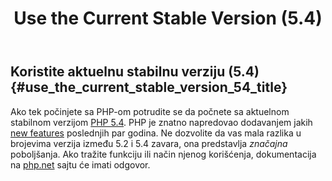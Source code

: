 ﻿---
title: Use the Current Stable Version (5.4)
isChild: true
---

## Koristite aktuelnu stabilnu verziju (5.4) {#use_the_current_stable_version_54_title}

Ako tek počinjete sa PHP-om potrudite se da počnete sa aktuelnom stabilnom verzijom [PHP 5.4][php-release]. PHP je znatno napredovao dodavanjem jakih [new features](#language_highlights) poslednjih par godina. Ne dozvolite da vas mala razlika u brojevima verzija između 5.2 i 5.4 zavara, ona predstavlja _značajna_ poboljšanja. Ako tražite funkciju ili način njenog korišćenja, dokumentacija na [php.net][php-docs] sajtu će imati odgovor.

[php-release]: http://www.php.net/downloads.php
[php-docs]: http://www.php.net/manual/en/

